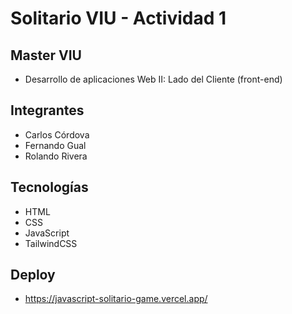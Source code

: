 # Solitario VIU - Actividad 1
## Master VIU
- Desarrollo de aplicaciones Web II: Lado del Cliente (front-end)

## Integrantes
- Carlos Córdova
- Fernando Gual
- Rolando Rivera

## Tecnologías
- HTML
- CSS
- JavaScript
- TailwindCSS

## Deploy
- https://javascript-solitario-game.vercel.app/

